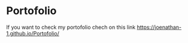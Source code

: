 # Portofolio
If you want to check my portofolio chech on this link https://joenathan-1.github.io/Portofolio/
